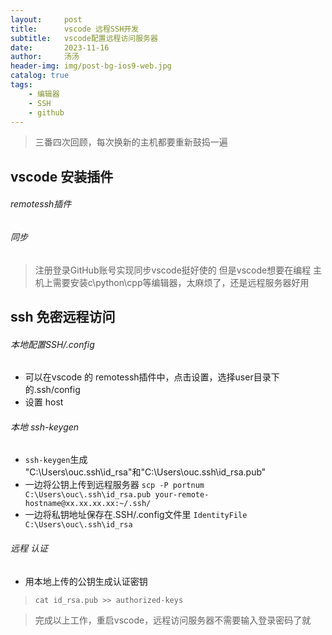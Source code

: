 ```yaml
---
layout:     post
title:      vscode 远程SSH开发
subtitle:   vscode配置远程访问服务器
date:       2023-11-16
author:     汤汤
header-img: img/post-bg-ios9-web.jpg
catalog: true
tags:
    - 编辑器
    - SSH
    - github
---
```


> 三番四次回顾，每次换新的主机都要重新鼓捣一遍

## vscode 安装插件
###### remotessh插件
###### 同步
> 注册登录GitHub账号实现同步vscode挺好使的
> 但是vscode想要在编程
> 主机上需要安装c\python\cpp等编辑器，太麻烦了，还是远程服务器好用


## ssh 免密远程访问
###### 本地配置SSH/.config
+ 可以在vscode 的 remotessh插件中，点击设置，选择user目录下的.ssh/config
+ 设置 host
###### 本地 ssh-keygen
+ `ssh-keygen`生成 "C:\Users\ouc\.ssh\id_rsa"和"C:\Users\ouc\.ssh\id_rsa.pub"
+ 一边将公钥上传到远程服务器 `scp -P portnum C:\Users\ouc\.ssh\id_rsa.pub your-remote-hostname@xx.xx.xx.xx:~/.ssh/`
+ 一边将私钥地址保存在.SSH/.config文件里 `IdentityFile C:\Users\ouc\.ssh\id_rsa`
###### 远程 认证
+ 用本地上传的公钥生成认证密钥
> `cat id_rsa.pub >> authorized-keys`

> 完成以上工作，重启vscode，远程访问服务器不需要输入登录密码了就
>

